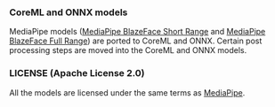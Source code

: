 ### CoreML and ONNX models
MediaPipe models ([MediaPipe BlazeFace Short Range](https://drive.google.com/file/d/1d4-xJP9PVzOvMBDgIjz6NhvpnlG9_i0S/preview) and [MediaPipe BlazeFace Full Range](https://drive.google.com/file/d/1jpQt8TB1nMFQ49VSSBKdNEdQOygNRvCP/preview)) are ported to CoreML and ONNX. Certain post processing steps are moved into the CoreML and ONNX models.

### LICENSE (Apache License 2.0)
All the models are licensed under the same terms as [MediaPipe](https://github.com/google-ai-edge/mediapipe/blob/master/LICENSE).
